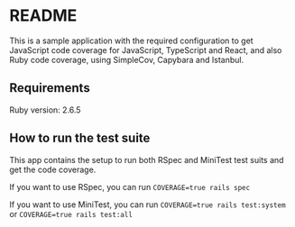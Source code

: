 # README

This is a sample application with the required configuration to get JavaScript code coverage for JavaScript, TypeScript and React, and also Ruby code coverage, using SimpleCov, Capybara and Istanbul.

## Requirements

Ruby version: 2.6.5

## How to run the test suite

This app contains the setup to run both RSpec and MiniTest test suits and get the code coverage.

If you want to use RSpec, you can run `COVERAGE=true rails spec`

If you want to use MiniTest, you can run `COVERAGE=true rails test:system` or `COVERAGE=true rails test:all`
